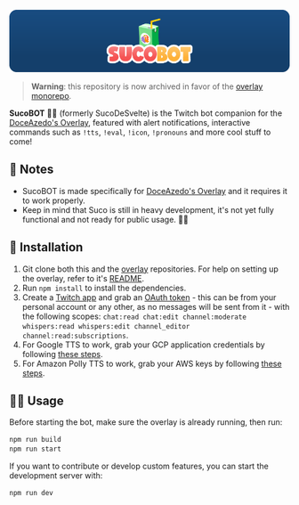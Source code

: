 ![SucoBOT banner](assets/img/banner.png)

> **Warning**: this repository is now archived in favor of the [overlay monorepo](https://github.com/doceazedo/overlay).

**SucoBOT** 🧃🤖 (formerly SucoDeSvelte) is the Twitch bot companion for the [DoceAzedo's Overlay](https://github.com/doceazedo/overlay), featured with alert notifications, interactive commands such as `!tts`, `!eval`, `!icon`, `!pronouns` and more cool stuff to come!

## 📝 Notes

- SucoBOT is made specifically for [DoceAzedo's Overlay](https://github.com/doceazedo/overlay) and it requires it to work properly.
- Keep in mind that Suco is still in heavy development, it's not yet fully functional and not ready for public usage. 👨‍🔧

## 🧰 Installation

1. Git clone both this and the [overlay](https://github.com/doceazedo/overlay) repositories. For help on setting up the overlay, refer to it's [README](https://github.com/doceazedo/overlay#readme).
2. Run `npm install` to install the dependencies.
3. Create a [Twitch app](https://dev.twitch.tv/docs/authentication/register-app) and grab an [OAuth token](https://twitchapps.com/tokengen) - this can be from your personal account or any other, as no messages will be sent from it - with the following scopes: `chat:read chat:edit channel:moderate whispers:read whispers:edit channel_editor channel:read:subscriptions`.
4. For Google TTS to work, grab your GCP application credentials by following [these steps](https://www.npmjs.com/package/@google-cloud/text-to-speech#before-you-begin).
5. For Amazon Polly TTS to work, grab your AWS keys by following [these steps](https://docs.aws.amazon.com/polly/latest/dg/setting-up.html).

## 🤹‍♂️ Usage

Before starting the bot, make sure the overlay is already running, then run:

```bash
npm run build
npm run start
```

If you want to contribute or develop custom features, you can start the development server with:

```bash
npm run dev
```
